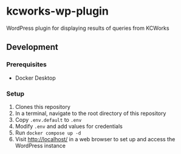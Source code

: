 # kcworks-wp-plugin

WordPress plugin for displaying results of queries from KCWorks

## Development

### Prerequisites

* Docker Desktop

### Setup

1. Clones this repository
2. In a terminal, navigate to the root directory of this repository
3. Copy `.env.default` to `.env`
4. Modify `.env` and add values for credentials
5. Run `docker compose up -d`
6. Visit <http://localhost/> in a web browser to set up and access the WordPress instance
